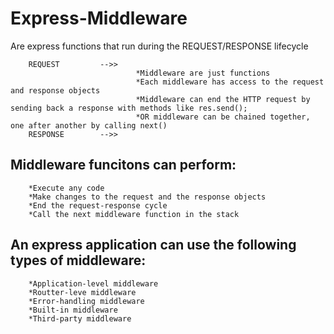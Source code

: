 # Express-Middleware
Are express functions that run during the REQUEST/RESPONSE lifecycle

        REQUEST         -->>
                                *Middleware are just functions 
                                *Each middleware has access to the request and response objects
                                *Middleware can end the HTTP request by sending back a response with methods like res.send();
                                *OR middleware can be chained together, one after another by calling next()
        RESPONSE        -->>


## Middleware funcitons can perform:
        *Execute any code
        *Make changes to the request and the response objects
        *End the request-response cycle
        *Call the next middleware function in the stack

## An express application can use the following types of middleware:
        *Application-level middleware
        *Routter-leve middleware 
        *Error-handling middleware
        *Built-in middleware
        *Third-party middleware


### 